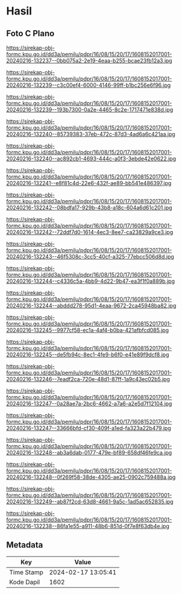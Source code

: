 # Hasil

## Foto C Plano

https://sirekap-obj-formc.kpu.go.id/dd3a/pemilu/pdpr/16/08/15/20/17/1608152017001-20240216-132237--0bb075a2-2e19-4eaa-b255-bcae23fb12a3.jpg

https://sirekap-obj-formc.kpu.go.id/dd3a/pemilu/pdpr/16/08/15/20/17/1608152017001-20240216-132239--c3c00ef4-6000-4146-99ff-b1bc256e6f96.jpg

https://sirekap-obj-formc.kpu.go.id/dd3a/pemilu/pdpr/16/08/15/20/17/1608152017001-20240216-132239--193b7300-0a2e-4465-8c2e-1717471e838d.jpg

https://sirekap-obj-formc.kpu.go.id/dd3a/pemilu/pdpr/16/08/15/20/17/1608152017001-20240216-132240--85739383-37eb-472c-87d3-4ad6a6c421aa.jpg

https://sirekap-obj-formc.kpu.go.id/dd3a/pemilu/pdpr/16/08/15/20/17/1608152017001-20240216-132240--ac892cb1-4693-444c-a0f3-3ebde42e0622.jpg

https://sirekap-obj-formc.kpu.go.id/dd3a/pemilu/pdpr/16/08/15/20/17/1608152017001-20240216-132241--e8f81c4d-22e6-432f-ae89-bb541e486397.jpg

https://sirekap-obj-formc.kpu.go.id/dd3a/pemilu/pdpr/16/08/15/20/17/1608152017001-20240216-132242--08bdfa17-929b-43b8-a18c-604a6d61c201.jpg

https://sirekap-obj-formc.kpu.go.id/dd3a/pemilu/pdpr/16/08/15/20/17/1608152017001-20240216-132242--72ddf7d0-1614-4ec3-8ee7-ca23829a9ce3.jpg

https://sirekap-obj-formc.kpu.go.id/dd3a/pemilu/pdpr/16/08/15/20/17/1608152017001-20240216-132243--46f5308c-3cc5-40cf-a325-77ebcc506d8d.jpg

https://sirekap-obj-formc.kpu.go.id/dd3a/pemilu/pdpr/16/08/15/20/17/1608152017001-20240216-132244--c4336c5a-4bb9-4d22-9b47-ea3f1f0a889b.jpg

https://sirekap-obj-formc.kpu.go.id/dd3a/pemilu/pdpr/16/08/15/20/17/1608152017001-20240216-132244--abddd278-95d1-4eaa-9672-2ca45948ba82.jpg

https://sirekap-obj-formc.kpu.go.id/dd3a/pemilu/pdpr/16/08/15/20/17/1608152017001-20240216-132245--9977cf58-ec1a-4af4-b0ba-421afbfcd085.jpg

https://sirekap-obj-formc.kpu.go.id/dd3a/pemilu/pdpr/16/08/15/20/17/1608152017001-20240216-132245--de5fb94c-8ec1-4fe9-b6f0-e41e89f9dcf8.jpg

https://sirekap-obj-formc.kpu.go.id/dd3a/pemilu/pdpr/16/08/15/20/17/1608152017001-20240216-132246--7eadf2ca-720e-48d1-87ff-1a9c43ec02b5.jpg

https://sirekap-obj-formc.kpu.go.id/dd3a/pemilu/pdpr/16/08/15/20/17/1608152017001-20240216-132247--0a28ae7a-2bc6-4662-a7a6-a2e5d7f12104.jpg

https://sirekap-obj-formc.kpu.go.id/dd3a/pemilu/pdpr/16/08/15/20/17/1608152017001-20240216-132247--33666bfd-cf30-409f-a1ed-fa323a22b479.jpg

https://sirekap-obj-formc.kpu.go.id/dd3a/pemilu/pdpr/16/08/15/20/17/1608152017001-20240216-132248--ab3a6dab-0177-479e-bf89-658df46fe9ca.jpg

https://sirekap-obj-formc.kpu.go.id/dd3a/pemilu/pdpr/16/08/15/20/17/1608152017001-20240216-132248--0f269f58-38de-4305-ae25-0902c759488a.jpg

https://sirekap-obj-formc.kpu.go.id/dd3a/pemilu/pdpr/16/08/15/20/17/1608152017001-20240216-132249--ab87f2cd-63d8-4661-9a5c-1ad5ac652835.jpg

https://sirekap-obj-formc.kpu.go.id/dd3a/pemilu/pdpr/16/08/15/20/17/1608152017001-20240216-132238--86fa1e55-a911-48b6-851d-0f7e8f63db4e.jpg


## Metadata

| Key        | Value               |
| ---------- | ------------------- |
| Time Stamp | 2024-02-17 13:05:41 |
| Kode Dapil | 1602                |



